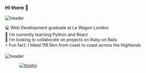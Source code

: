### Hi there 👋


![header](https://capsule-render.vercel.app/api?type=wave&color=gradient&height=120&section=header&text=#&fontSize=#)

<div align="center">
    <div align="justify"> 💻 Web Development graduate at Le Wagon London</div>
    <div align="justify"> 🌱 I’m currently learning Python and React</div>
    <div align="justify"> 👯 I’m looking to collaborate on projects on Ruby on Rails</div>
    <div align="justify"> ⚡ Fun fact: I hiked 118.5km from coast to coast across the Highlands</div>
</div>


<!-- <img src="https://ih1.redbubble.net/image.3075086970.5867/st,small,507x507-pad,600x600,f8f8f8.jpg" width="200" height="120" /> -->


![header](https://capsule-render.vercel.app/api?type=wave&color=gradient&height=120&section=footer&text=#r&fontSize=#)


 &nbsp;&nbsp;&nbsp;&nbsp;&nbsp;&nbsp;&nbsp;&nbsp;&nbsp;&nbsp;&nbsp;&nbsp;[![trophy](https://github-profile-trophy.vercel.app/?username=Pilar-SP&title=Commits,Pulls,Followers,Repositories,Issues&no-frame=true&margin-w=15)](https://github.com/Pilar-SP/github-profile-trophy)


<!--
**Pilar-SP/Pilar-SP** is a ✨ _special_ ✨ repository because its `README.md` (this file) appears on your GitHub profile.

Here are some ideas to get you started:

- 🔭 I’m currently working on ...
- 🌱 I’m currently learning ...
- 👯 I’m looking to collaborate on ...
- 🤔 I’m looking for help with ...
- 💬 Ask me about ...
- 📫 How to reach me: ...
- 😄 Pronouns: ...
- ⚡ Fun fact: ...
-->
